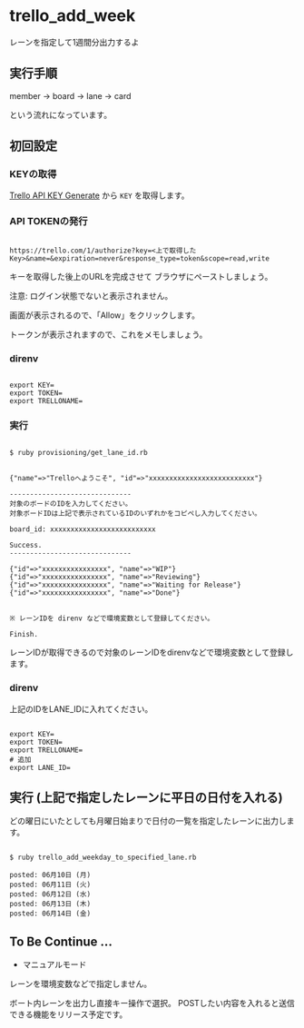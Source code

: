# trello_add_week
レーンを指定して1週間分出力するよ

## 実行手順

member -> board -> lane -> card

という流れになっています。

## 初回設定

### KEYの取得

[Trello API KEY Generate](https://trello.com/1/appKey/generate) から `KEY` を取得します。

### API TOKENの発行

```

https://trello.com/1/authorize?key=<上で取得したKey>&name=&expiration=never&response_type=token&scope=read,write

```

キーを取得した後上のURLを完成させて ブラウザにペーストしましょう。

注意: ログイン状態でないと表示されません。

画面が表示されるので、「Allow」をクリックします。

トークンが表示されますので、これをメモしましょう。

### direnv

```

export KEY=
export TOKEN=
export TRELLONAME=

```

### 実行

```

$ ruby provisioning/get_lane_id.rb


{"name"=>"Trelloへようこそ", "id"=>"xxxxxxxxxxxxxxxxxxxxxxxxxx"}

------------------------------
対象のボードのIDを入力してください。
対象ボードIDは上記で表示されているIDのいずれかをコピペし入力してください。

board_id: xxxxxxxxxxxxxxxxxxxxxxxxxx

Success.
------------------------------

{"id"=>"xxxxxxxxxxxxxxxx", "name"=>"WIP"}
{"id"=>"xxxxxxxxxxxxxxxx", "name"=>"Reviewing"}
{"id"=>"xxxxxxxxxxxxxxxx", "name"=>"Waiting for Release"}
{"id"=>"xxxxxxxxxxxxxxxx", "name"=>"Done"}


※ レーンIDを direnv などで環境変数として登録してください。

Finish.

```

レーンIDが取得できるので対象のレーンIDをdirenvなどで環境変数として登録します。


### direnv

上記のIDをLANE_IDに入れてください。

```

export KEY=
export TOKEN=
export TRELLONAME=
# 追加
export LANE_ID=

```

## 実行 (上記で指定したレーンに平日の日付を入れる)

どの曜日にいたとしても月曜日始まりで日付の一覧を指定したレーンに出力します。

```

$ ruby trello_add_weekday_to_specified_lane.rb

posted: 06月10日 (月)
posted: 06月11日 (火)
posted: 06月12日 (水)
posted: 06月13日 (木)
posted: 06月14日 (金)

```

## To Be Continue ...

- マニュアルモード

レーンを環境変数などで指定しません。

ボート内レーンを出力し直接キー操作で選択。
POSTしたい内容を入れると送信できる機能をリリース予定です。
